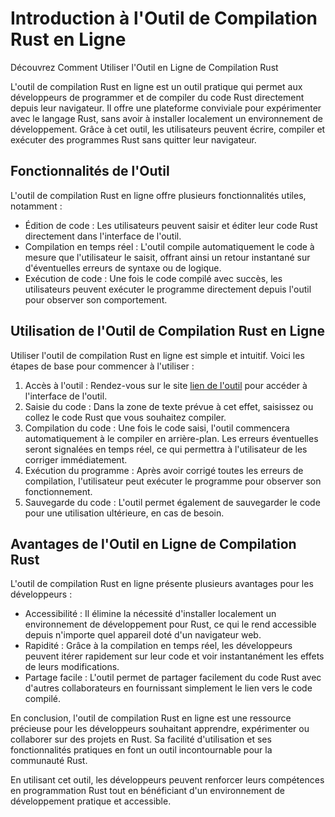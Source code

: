 Introduction à l'Outil de Compilation Rust en Ligne
===================================================

Découvrez Comment Utiliser l'Outil en Ligne de Compilation Rust

L'outil de compilation Rust en ligne est un outil pratique qui permet aux développeurs de programmer et de compiler du code Rust directement depuis leur navigateur. Il offre une plateforme conviviale pour expérimenter avec le langage Rust, sans avoir à installer localement un environnement de développement. Grâce à cet outil, les utilisateurs peuvent écrire, compiler et exécuter des programmes Rust sans quitter leur navigateur.

Fonctionnalités de l'Outil
--------------------------

L'outil de compilation Rust en ligne offre plusieurs fonctionnalités utiles, notamment :

- Édition de code : Les utilisateurs peuvent saisir et éditer leur code Rust directement dans l'interface de l'outil.
- Compilation en temps réel : L'outil compile automatiquement le code à mesure que l'utilisateur le saisit, offrant ainsi un retour instantané sur d'éventuelles erreurs de syntaxe ou de logique.
- Exécution de code : Une fois le code compilé avec succès, les utilisateurs peuvent exécuter le programme directement depuis l'outil pour observer son comportement.

Utilisation de l'Outil de Compilation Rust en Ligne
---------------------------------------------------

Utiliser l'outil de compilation Rust en ligne est simple et intuitif. Voici les étapes de base pour commencer à l'utiliser :

1. Accès à l'outil : Rendez-vous sur le site [lien de l'outil](https://www.onlinecalculatorsfree.com/fr/tools/compile-rust-online.html) pour accéder à l'interface de l'outil.
2. Saisie du code : Dans la zone de texte prévue à cet effet, saisissez ou collez le code Rust que vous souhaitez compiler.
3. Compilation du code : Une fois le code saisi, l'outil commencera automatiquement à le compiler en arrière-plan. Les erreurs éventuelles seront signalées en temps réel, ce qui permettra à l'utilisateur de les corriger immédiatement.
4. Exécution du programme : Après avoir corrigé toutes les erreurs de compilation, l'utilisateur peut exécuter le programme pour observer son fonctionnement.
5. Sauvegarde du code : L'outil permet également de sauvegarder le code pour une utilisation ultérieure, en cas de besoin.

Avantages de l'Outil en Ligne de Compilation Rust
-------------------------------------------------

L'outil de compilation Rust en ligne présente plusieurs avantages pour les développeurs :

- Accessibilité : Il élimine la nécessité d'installer localement un environnement de développement pour Rust, ce qui le rend accessible depuis n'importe quel appareil doté d'un navigateur web.
- Rapidité : Grâce à la compilation en temps réel, les développeurs peuvent itérer rapidement sur leur code et voir instantanément les effets de leurs modifications.
- Partage facile : L'outil permet de partager facilement du code Rust avec d'autres collaborateurs en fournissant simplement le lien vers le code compilé.

En conclusion, l'outil de compilation Rust en ligne est une ressource précieuse pour les développeurs souhaitant apprendre, expérimenter ou collaborer sur des projets en Rust. Sa facilité d'utilisation et ses fonctionnalités pratiques en font un outil incontournable pour la communauté Rust.

En utilisant cet outil, les développeurs peuvent renforcer leurs compétences en programmation Rust tout en bénéficiant d'un environnement de développement pratique et accessible.